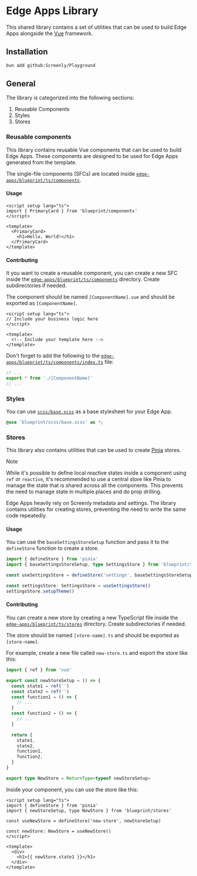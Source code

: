 # Edge Apps Library

This shared library contains a set of utilities that can be used to build Edge Apps alongside the [Vue](https://vuejs.org/) framework.

## Installation

```bash
bun add github:Screenly/Playground
```

## General

The library is categorized into the following sections:

1. Reusable Components
2. Styles
3. Stores

### Reusable components

This library contains reusable Vue components that can be used to build Edge Apps.
These components are designed to be used for Edge Apps generated from the template.

The single-file components (SFCs) are located inside [`edge-apps/blueprint/ts/components`](/edge-apps/blueprint/ts/components).

#### Usage

```vue
<script setup lang="ts">
import { PrimaryCard } from 'blueprint/components'
</script>

<template>
  <PrimaryCard>
    <h1>Hello, World!</h1>
  </PrimaryCard>
</template>
```

#### Contributing

It you want to create a reusable component, you can create a new SFC inside the [`edge-apps/blueprint/ts/components`](/edge-apps/blueprint/ts/components) directory. Create subdirectories if needed.

The component should be named `[ComponentName].vue` and should be exported as `[ComponentName]`.

```vue
<script setup lang="ts">
// Include your business logic here
</script>

<template>
  <!-- Include your template here -->
</template>
```

Don't forget to add the following to the [`edge-apps/blueprint/ts/components/index.ts`](/edge-apps/blueprint/ts/components/index.ts) file:

```ts
// ...
export * from './[ComponentName]'
// ...
```

### Styles

You can use [`scss/base.scss`](/edge-apps/blueprint/scss/base.scss) as a base stylesheet for your Edge App.

```scss
@use 'blueprint/scss/base.scss' as *;
```

### Stores

This library also contains utilities that can be used to create [Pinia](https://pinia.vuejs.org/) stores.

> [!NOTE]
> While it's possible to define local reactive states inside a component using `ref` or `reactive`, it's recommended to use a central store like Pinia to manage the state that is shared across all the components. This prevents the need to manage state in multiple places and do prop drilling.

Edge Apps heavily rely on Screenly metadata and settings. The library contains utilities for creating stores, preventing the need to write the same code repeatedly.

#### Usage

You can use the `baseSettingsStoreSetup` function and pass it to the `defineStore` function to create a store.

```ts
import { defineStore } from 'pinia'
import { baseSettingsStoreSetup, type SettingsStore } from 'blueprint/stores'

const useSettingsStore = defineStore('settings', baseSettingsStoreSetup)

const settingsStore: SettingsStore = useSettingsStore()
settingsStore.setupTheme()
```

#### Contributing

You can create a new store by creating a new TypeScript file inside the [`edge-apps/blueprint/ts/stores`](/edge-apps/blueprint/ts/stores) directory. Create subdirectories if needed.

The store should be named `[store-name].ts` and should be exported as `[store-name]`.

For example, create a new file called `new-store.ts` and export the store like this:

```ts
import { ref } from 'vue'

export const newStoreSetup = () => {
  const state1 = ref('')
  const state2 = ref('')
  const function1 = () => {
    // ...
  }
  const function2 = () => {
    // ...
  }

  return {
    state1,
    state2,
    function1,
    function2,
  }
}

export type NewStore = ReturnType<typeof newStoreSetup>
```

Inside your component, you can use the store like this:

```vue
<script setup lang="ts">
import { defineStore } from 'pinia'
import { newStoreSetup, type NewStore } from 'blueprint/stores'

const useNewStore = defineStore('new-store', newStoreSetup)

const newStore: NewStore = useNewStore()
</script>

<template>
  <div>
    <h1>{{ newStore.state1 }}</h1>
  </div>
</template>
```
